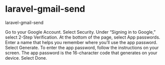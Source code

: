 # laravel-gmail-send
laravel-gmail-send


Go to your Google Account.
Select Security.
Under “Signing in to Google,” select 2-Step Verification.
At the bottom of the page, select App passwords.
Enter a name that helps you remember where you’ll use the app password.
Select Generate.
To enter the app password, follow the instructions on your screen. The app password is the 16-character code that generates on your device.
Select Done.

